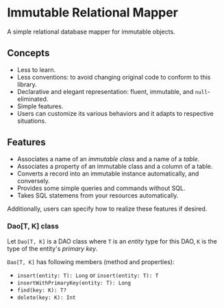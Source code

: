 # Immutable Relational Mapper

A simple relational database mapper for immutable objects.

## Concepts

- Less to learn.
- Less conventions: to avoid changing original code to conform to this library.
- Declarative and elegant representation: fluent, immutable, and `null`-eliminated.
- Simple features.
- Users can customize its various behaviors and it adapts to respective situations.

## Features

- Associates a name of an *immutable class* and a name of a *table*.
- Associates a property of an immutable class and a column of a table.
- Converts a record into an immutable instance automatically, and conversely.
- Provides some simple queries and commands without SQL.
- Takes SQL statemens from your resources automatically.

Additionally, users can specify how to realize these features if desired.

### Dao[T, K] class

Let `Dao[T, K]` is a DAO class where `T` is an *entity* type for this DAO, `K` is the type of the entity's *primary key*.

`Dao[T, K]` has following members (method and properties):

- `insert(entity: T): Long` or `insert(entity: T): T`
- `insertWithPrimaryKey(entity: T): Long`
- `find(key: K): T?`
- `delete(key: K): Int`
